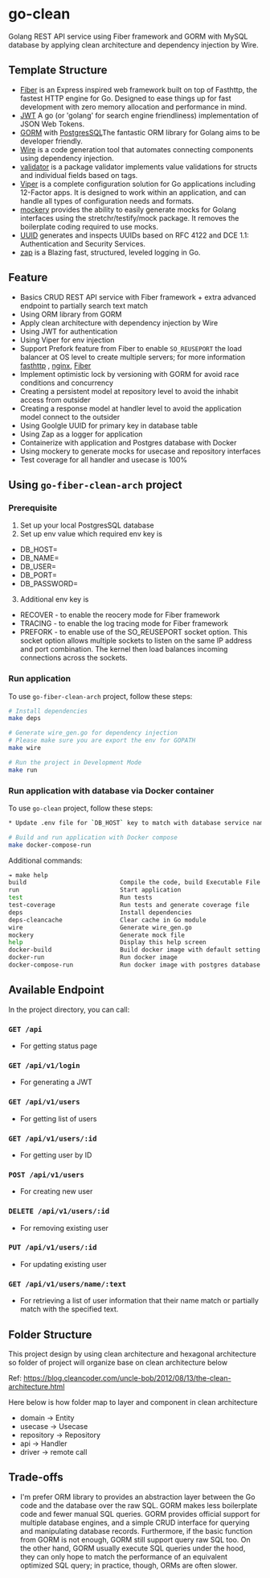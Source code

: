 # go-clean

Golang REST API service using Fiber framework and GORM with MySQL database by applying clean architecture and dependency injection by Wire.

## Template Structure

* [Fiber](https://github.com/gofiber/fiber) is an Express inspired web framework built on top of Fasthttp, the fastest HTTP engine for Go. Designed to ease things up for fast development with zero memory allocation and performance in mind.
* [JWT](github.com/golang-jwt/jwt) A go (or 'golang' for search engine friendliness) implementation of JSON Web Tokens.
* [GORM](https://gorm.io/index.html) with [PostgresSQL](https://gorm.io/docs/connecting_to_the_database.html#PostgreSQL)The fantastic ORM library for Golang aims to be developer friendly.
* [Wire](https://github.com/google/wire) is a code generation tool that automates connecting components using dependency injection.
* [validator](github.com/go-playground/validator) is a package validator implements value validations for structs and individual fields based on tags.
* [Viper](https://github.com/spf13/viper) is a complete configuration solution for Go applications including 12-Factor apps. It is designed to work within an application, and can handle all types of configuration needs and formats.
* [mockery](https://github.com/vektra/mockery) provides the ability to easily generate mocks for Golang interfaces using the stretchr/testify/mock package. It removes the boilerplate coding required to use mocks.
* [UUID](https://github.com/google/uuid) generates and inspects UUIDs based on RFC 4122 and DCE 1.1: Authentication and Security Services.
* [zap](https://github.com/uber-go/zap) is a Blazing fast, structured, leveled logging in Go.

## Feature

* Basics CRUD REST API service with Fiber framework + extra advanced endpoint to partially search text match
* Using ORM library from GORM
* Apply clean architecture with dependency injection by Wire
* Using JWT for authentication
* Using Viper for env injection
* Support Prefork feature from Fiber to enable `SO_REUSEPORT` the load balancer at OS level to create multiple servers; for more information [fasthttp](https://pkg.go.dev/github.com/valyala/fasthttp/reuseport) , [nginx](https://www.nginx.com/blog/socket-sharding-nginx-release-1-9-1/), [Fiber](https://github.com/gofiber/fiber/issues/180)
* Implement optimistic lock by versioning with GORM for avoid race conditions and concurrency
* Creating a persistent model at repository level to avoid the inhabit access from outsider
* Creating a response model at handler level to avoid the application model connect to the outsider
* Using Goolgle UUID for primary key in database table
* Using Zap as a logger for application
* Containerize with application and Postgres database with Docker
* Using mockery to generate mocks for usecase and repository interfaces
* Test coverage for all handler and usecase is 100%

## Using `go-fiber-clean-arch` project

### Prerequisite

1. Set up your local PostgresSQL database
2. Set up env value which required env key is

* DB_HOST=
* DB_NAME=
* DB_USER=
* DB_PORT=
* DB_PASSWORD=

3. Additional env key is

* RECOVER - to enable the reocery mode for Fiber framework
* TRACING - to enable the log tracing mode for Fiber framework
* PREFORK - to enable use of the SO_REUSEPORT socket option. This socket option allows multiple sockets to listen on the same IP address and port combination. The kernel then load balances incoming connections across the sockets.

### Run application

To use `go-fiber-clean-arch` project, follow these steps:

```bash
# Install dependencies
make deps

# Generate wire_gen.go for dependency injection
# Please make sure you are export the env for GOPATH
make wire

# Run the project in Development Mode
make run
```

### Run application with database via Docker container

To use `go-clean` project, follow these steps:

```bash
* Update .env file for `DB_HOST` key to match with database service name in docker compse

# Build and run application with Docker compose
make docker-compose-run
```

Additional commands:

```bash
➔ make help
build                          Compile the code, build Executable File
run                            Start application
test                           Run tests
test-coverage                  Run tests and generate coverage file
deps                           Install dependencies
deps-cleancache                Clear cache in Go module
wire                           Generate wire_gen.go
mockery                        Generate mock file
help                           Display this help screen
docker-build                   Build docker image with default setting and platform
docker-run                     Run docker image
docker-compose-run             Run docker image with postgres database in the contianer
```

## Available Endpoint

In the project directory, you can call:

### `GET /api`

* For getting status page

### `GET /api/v1/login`

* For generating a JWT

### `GET /api/v1/users`

* For getting list of users

### `GET /api/v1/users/:id`

* For getting user by ID

### `POST /api/v1/users`

* For creating new user

### `DELETE /api/v1/users/:id`

* For removing existing user

### `PUT /api/v1/users/:id`

* For updating existing user

### `GET /api/v1/users/name/:text`

* For retrieving a list of user information that their
name match or partially match with the specified text.

## Folder Structure

This project design by using clean architecture and hexagonal architecture so folder of project will organize base on
clean architecture below

Ref: <https://blog.cleancoder.com/uncle-bob/2012/08/13/the-clean-architecture.html>

Here below is how folder map to layer and component in clean architecture

* domain -> Entity
* usecase -> Usecase
* repository -> Repository
* api -> Handler
* driver -> remote call

## Trade-offs

* I'm prefer ORM library to provides an abstraction layer between the Go code and the database over the raw SQL. GORM makes less boilerplate code and fewer manual SQL queries. GORM provides official support for multiple database engines, and a simple CRUD interface for querying and manipulating database records. Furthermore, if the basic function from GORM is not enough, GORM still support query raw SQL too. On the other hand, GORM usually execute SQL queries under the hood, they can only hope to match the performance of an equivalent optimized SQL query; in practice, though, ORMs are often slower.
